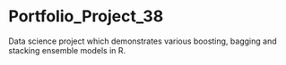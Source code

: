 # Portfolio_Project_38
Data science project which demonstrates various boosting, bagging and stacking ensemble models in R.
